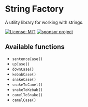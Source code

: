 # String Factory
A utility library for working with strings. 

[![License: MIT](https://img.shields.io/npm/l/string-factory?color=1eb319)](LICENSE.md)
[![sponsor project](https://img.shields.io/badge/-buy_me_a%C2%A0coffee-gray?logo=buy-me-a-coffee)](https://www.buymeacoffee.com/sandypockets)

## Available functions

- `sentenceCase()`
- `upCase()`
- `downCase()`
- `kebabCase()`
- `snakeCase()`
- `snakeToCamel()`
- `snakeToKebab()`
- `camelToSnake()`
- `camelCase()`

